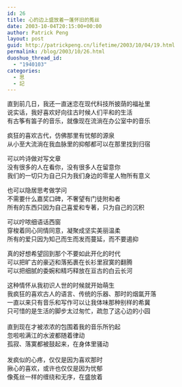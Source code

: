 ```yaml
---
id: 26
title: 心的边上盛放着一蓬怀旧的菟丝
date: 2003-10-04T20:15:00+00:00
author: Patrick Peng
layout: post
guid: http://patrickpeng.cn/lifetime/2003/10/04/19.html
permalink: /blog/2003/10/26.html
duoshuo_thread_id:
  - "1940103"
categories:
  - 思
  - 記
---
```

<p>直到前几日，我还一直迷恋在现代科技所披荫的福祉里    <br />说实话，我好喜欢好向往古时候人们平和的生活     <br />有古筝有笛子的音乐，就像现在流淌在办公室中的音乐</p>  <p>疯狂的喜欢古代，仿佛那里有忧郁的源泉    <br />从小至大流淌在我血脉里的抑郁都可以在那里找到归宿</p>  <p>可以吟诗做对写文章    <br />没有很多的人在看你，没有很多人在留意你     <br />我们的一切只为自己只为我们身边的零星人物所有意义</p>  <p>也可以隐居思考做学问    <br />不需要什么嘉奖口碑，不奢望有门徒附和者     <br />所有的东西只因为自己喜爱和专著，只为自己的沉积</p>  <p>可以咛哝细语话西窗    <br />穿梭着同心同情同意，凝聚成坚实美丽温柔     <br />所有的爱只因为知己而生而发而蔓延，而不要遏抑</p>  <p>真的好想希望回到那个不要如此开化的时代    <br />可以把旷古的豪迈和落拓裹在长衫里寂寞的翻腾     <br />可以把细腻的委婉和精巧释放在亘古的白云长河</p>  <p>这种情怀从我初识人世的时候就开始萌生    <br />我疯狂的喜欢古人的语言、传统的乐器、那时的烟氲开落     <br />一直以来只有音乐和写作可以让我体味那种别样的希冀     <br />只可惜的是生活的脚步太过匆忙，疏忽了这心边的小园     <br />    <br />直到现在才被浓浓的包围着我的音乐所钓起     <br />忽啦啦满江的水波都随着律动     <br />孤寂、落寞都被鼓起来，在身体里骚动     <br />    <br />发疯似的心疼，仅仅是因为喜欢那时     <br />揪心的喜欢，或许也仅仅是因为忧郁     <br />像菟丝一样的缠绕和无序，在盛放着</p>